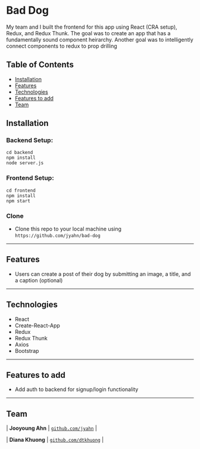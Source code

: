 # Bad Dog 

My team and I built the frontend for this app using React (CRA setup), Redux, and Redux Thunk. The goal was to create an app that has a fundamentally sound component heirarchy. Another goal was to intelligently connect components to redux to prop drilling

## Table of Contents

- [Installation](#installation)
- [Features](#features)
- [Technologies](#technologies)
- [Features to add](#features-to-add)
- [Team](#team)

## Installation
### Backend Setup:  

```shell
cd backend
npm install
node server.js
```


### Frontend Setup:

```shell
cd frontend
npm install
npm start
```

### Clone

- Clone this repo to your local machine using `https://github.com/jyahn/bad-dog`

---

## Features

- Users can create a post of their dog by submitting an image, a title, and a caption (optional)

---

## Technologies

- React
- Create-React-App
- Redux 
- Redux Thunk
- Axios 
- Bootstrap

--- 

## Features to add

- Add auth to backend for signup/login functionality

---

## Team

| **Jooyoung Ahn**
| <a href="https://github.com/jyahn" target="_blank">`github.com/jyahn`</a> | 

| **Diana Khuong**
| <a href="https://github.com/dtkhuong" target="_blank">`github.com/dtkhuong`</a> | 


